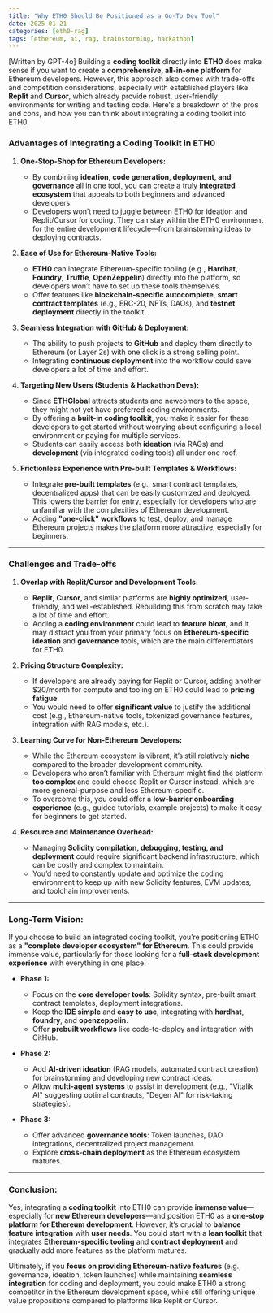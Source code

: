 ```yaml
---
title: "Why ETH0 Should Be Positioned as a Go-To Dev Tool"
date: 2025-01-21
categories: [eth0-rag]
tags: [ethereum, ai, rag, brainstorming, hackathon]
---
```


[Written by GPT-4o]
Building a **coding toolkit** directly into **ETH0** does make sense if you want to create a **comprehensive, all-in-one platform** for Ethereum developers. However, this approach also comes with trade-offs and competition considerations, especially with established players like **Replit** and **Cursor**, which already provide robust, user-friendly environments for writing and testing code. Here's a breakdown of the pros and cons, and how you can think about integrating a coding toolkit into ETH0.

### **Advantages of Integrating a Coding Toolkit in ETH0**

1. **One-Stop-Shop for Ethereum Developers:**
   - By combining **ideation, code generation, deployment, and governance** all in one tool, you can create a truly **integrated ecosystem** that appeals to both beginners and advanced developers.
   - Developers won’t need to juggle between ETH0 for ideation and Replit/Cursor for coding. They can stay within the ETH0 environment for the entire development lifecycle—from brainstorming ideas to deploying contracts.

2. **Ease of Use for Ethereum-Native Tools:**
   - **ETH0** can integrate Ethereum-specific tooling (e.g., **Hardhat**, **Foundry**, **Truffle**, **OpenZeppelin**) directly into the platform, so developers won’t have to set up these tools themselves.
   - Offer features like **blockchain-specific autocomplete**, **smart contract templates** (e.g., ERC-20, NFTs, DAOs), and **testnet deployment** directly in the toolkit.

3. **Seamless Integration with GitHub & Deployment:**
   - The ability to push projects to **GitHub** and deploy them directly to Ethereum (or Layer 2s) with one click is a strong selling point.
   - Integrating **continuous deployment** into the workflow could save developers a lot of time and effort.

4. **Targeting New Users (Students & Hackathon Devs):**
   - Since **ETHGlobal** attracts students and newcomers to the space, they might not yet have preferred coding environments.
   - By offering a **built-in coding toolkit**, you make it easier for these developers to get started without worrying about configuring a local environment or paying for multiple services.
   - Students can easily access both **ideation** (via RAGs) and **development** (via integrated coding tools) all under one roof.

5. **Frictionless Experience with Pre-built Templates & Workflows:**
   - Integrate **pre-built templates** (e.g., smart contract templates, decentralized apps) that can be easily customized and deployed. This lowers the barrier for entry, especially for developers who are unfamiliar with the complexities of Ethereum development.
   - Adding **"one-click" workflows** to test, deploy, and manage Ethereum projects makes the platform more attractive, especially for beginners.

---

### **Challenges and Trade-offs**

1. **Overlap with Replit/Cursor and Development Tools:**
   - **Replit**, **Cursor**, and similar platforms are **highly optimized**, user-friendly, and well-established. Rebuilding this from scratch may take a lot of time and effort.
   - Adding a **coding environment** could lead to **feature bloat**, and it may distract you from your primary focus on **Ethereum-specific ideation** and **governance** tools, which are the main differentiators for ETH0.

2. **Pricing Structure Complexity:**
   - If developers are already paying for Replit or Cursor, adding another $20/month for compute and tooling on ETH0 could lead to **pricing fatigue**.
   - You would need to offer **significant value** to justify the additional cost (e.g., Ethereum-native tools, tokenized governance features, integration with RAG models, etc.).

3. **Learning Curve for Non-Ethereum Developers:**
   - While the Ethereum ecosystem is vibrant, it’s still relatively **niche** compared to the broader development community.
   - Developers who aren’t familiar with Ethereum might find the platform **too complex** and could choose Replit or Cursor instead, which are more general-purpose and less Ethereum-specific.
   - To overcome this, you could offer a **low-barrier onboarding experience** (e.g., guided tutorials, example projects) to make it easy for beginners to get started.

4. **Resource and Maintenance Overhead:**
   - Managing **Solidity compilation, debugging, testing, and deployment** could require significant backend infrastructure, which can be costly and complex to maintain.
   - You’d need to constantly update and optimize the coding environment to keep up with new Solidity features, EVM updates, and toolchain improvements.

---

### **Long-Term Vision:**
If you choose to build an integrated coding toolkit, you’re positioning ETH0 as a **"complete developer ecosystem" for Ethereum**. This could provide immense value, particularly for those looking for a **full-stack development experience** with everything in one place:

- **Phase 1:**  
  - Focus on the **core developer tools**: Solidity syntax, pre-built smart contract templates, deployment integrations.
  - Keep the **IDE simple** and **easy to use**, integrating with **hardhat**, **foundry**, and **openzeppelin**.
  - Offer **prebuilt workflows** like code-to-deploy and integration with GitHub.
  
- **Phase 2:**  
  - Add **AI-driven ideation** (RAG models, automated contract creation) for brainstorming and developing new contract ideas.
  - Allow **multi-agent systems** to assist in development (e.g., "Vitalik AI" suggesting optimal contracts, "Degen AI" for risk-taking strategies).

- **Phase 3:**  
  - Offer advanced **governance tools**: Token launches, DAO integrations, decentralized project management.
  - Explore **cross-chain deployment** as the Ethereum ecosystem matures.

---

### **Conclusion:**
Yes, integrating a **coding toolkit** into ETH0 can provide **immense value**—especially for **new Ethereum developers**—and position ETH0 as a **one-stop platform for Ethereum development**. However, it’s crucial to **balance feature integration** with **user needs**. You could start with a **lean toolkit** that integrates **Ethereum-specific tooling** and **contract deployment** and gradually add more features as the platform matures.

Ultimately, if you **focus on providing Ethereum-native features** (e.g., governance, ideation, token launches) while maintaining **seamless integration** for coding and deployment, you could make ETH0 a strong competitor in the Ethereum development space, while still offering unique value propositions compared to platforms like Replit or Cursor.